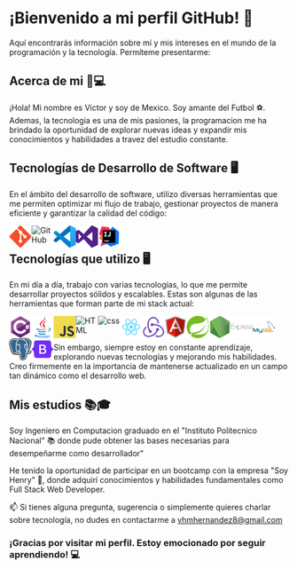 # ¡Bienvenido a mi perfil GitHub! 👋
Aquí encontrarás información sobre mí y mis intereses en el mundo de la programación y la tecnología. Permíteme presentarme:

## Acerca de mi 👦💻

¡Hola! Mi nombre es Victor y soy de Mexico. Soy amante del Futbol ⚽. Ademas, la tecnologia es una de mis pasiones, la programacion me ha brindado la oportunidad de explorar nuevas ideas y expandir mis conocimientos y habilidades a travez del estudio constante. 



## Tecnologías de Desarrollo de Software 🖥️
En el ámbito del desarrollo de software, utilizo diversas herramientas que me permiten optimizar mi flujo de trabajo, gestionar proyectos de manera eficiente y garantizar la calidad del código:

<img align="left" alt="Git" style="width: 40px; height: 40px;" src="https://raw.githubusercontent.com/devicons/devicon/master/icons/git/git-original.svg" />

<img align="left" alt="GitHub" style="width: 40px; height: 40px;" src="https://img.icons8.com/nolan/64/github.png" />

<img align="left" alt="VSCode" style="width: 40px; height: 40px;" src="https://raw.githubusercontent.com/devicons/devicon/master/icons/vscode/vscode-original.svg" />

<img align="left" alt="Visual Studio" style="width: 40px; height: 40px;" src="https://raw.githubusercontent.com/devicons/devicon/master/icons/visualstudio/visualstudio-plain.svg" />

<img align="left" alt="IntelliJ IDEA" style="width: 40px; height: 40px;" src="https://raw.githubusercontent.com/devicons/devicon/master/icons/intellij/intellij-original.svg" />


<br>

## Tecnologías que utilizo 🖥️
En mi día a día, trabajo con varias tecnologías, lo que me permite desarrollar proyectos sólidos y escalables. Estas son algunas de las herramientas que forman parte de mi stack actual:

<img align="left" alt="C#" style="width: 40px; height: 40px;" src="https://raw.githubusercontent.com/devicons/devicon/master/icons/csharp/csharp-original.svg" />

<img align="left" alt="Java" style="width: 40px; height: 40px;" src="https://raw.githubusercontent.com/devicons/devicon/master/icons/java/java-original.svg" />


<img align="left" alt="javascript" style="width: 40px; height: 40px;"
src="https://raw.githubusercontent.com/github/explore/80688e429a7d4ef2fca1e82350fe8e3517d3494d/topics/javascript/javascript.png" />

<img align="left" alt="HTML" style="width: 40px; height: 40px;" src="https://img.icons8.com/color/48/html-5--v1.png" />

<img align="left" alt="css" style="width: 40px; height: 40px;"
src="https://img.icons8.com/color/48/000000/css3.png" />

<img align="left" alt="react" style="width: 40px; height: 40px;"
src="https://raw.githubusercontent.com/github/explore/80688e429a7d4ef2fca1e82350fe8e3517d3494d/topics/react/react.png" />

<img align="left" alt="redux" style="width: 40px; height: 40px;"
src="https://raw.githubusercontent.com/github/explore/80688e429a7d4ef2fca1e82350fe8e3517d3494d/topics/redux/redux.png" />

<img align="left" alt="Angular" style="width: 40px; height: 40px;" src="https://raw.githubusercontent.com/devicons/devicon/master/icons/angularjs/angularjs-original.svg" />

<img align="left" alt="Spring Boot" style="width: 40px; height: 40px;" src="https://raw.githubusercontent.com/devicons/devicon/master/icons/spring/spring-original.svg" />



<img align="left" alt="nodejs" style="width: 40px; height: 40px;"
src="https://raw.githubusercontent.com/github/explore/80688e429a7d4ef2fca1e82350fe8e3517d3494d/topics/nodejs/nodejs.png" />

<img align="left" alt="postgresql" style="width: 40px; height: 40px;"
src="https://raw.githubusercontent.com/github/explore/80688e429a7d4ef2fca1e82350fe8e3517d3494d/topics/express/express.png" />

<img align="left" alt="MySQL" style="width: 40px; height: 40px;" 
src="https://raw.githubusercontent.com/devicons/devicon/master/icons/mysql/mysql-original-wordmark.svg" />

<img align="left" alt="postgresql" style="width: 40px; height: 40px;"
src="https://raw.githubusercontent.com/github/explore/80688e429a7d4ef2fca1e82350fe8e3517d3494d/topics/postgresql/postgresql.png" />

<img align="left" alt="Bootstrap" style="width: 40px; height: 40px;" src="https://raw.githubusercontent.com/devicons/devicon/master/icons/bootstrap/bootstrap-plain.svg" />


<br>
<br>

Sin embargo, siempre estoy en constante aprendizaje, explorando nuevas tecnologías y mejorando mis habilidades. Creo firmemente en la importancia de mantenerse actualizado en un campo tan dinámico como el desarrollo web.

## Mis estudios 📚🎓

Soy Ingeniero en Computacion graduado en el "Instituto Politecnico Nacional" 📚 donde pude obtener las bases necesarias para desempeñarme como desarrollador"

He tenido la oportunidad de participar en un bootcamp con la empresa "Soy Henry" 🚀, donde adquirí conocimientos y habilidades fundamentales como Full Stack Web Developer. 



📫 Si tienes alguna pregunta, sugerencia o simplemente quieres charlar sobre tecnología, no dudes en contactarme a vhmhernandez8@gmail.com


### ¡Gracias por visitar mi perfil. Estoy emocionado por seguir aprendiendo! 💻
